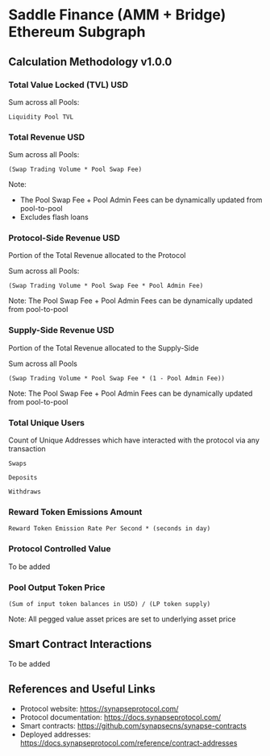 # Saddle Finance (AMM + Bridge) Ethereum Subgraph

## Calculation Methodology v1.0.0

### Total Value Locked (TVL) USD

Sum across all Pools:

`Liquidity Pool TVL`

### Total Revenue USD

Sum across all Pools:

`(Swap Trading Volume * Pool Swap Fee)`

Note:

- The Pool Swap Fee + Pool Admin Fees can be dynamically updated from pool-to-pool
- Excludes flash loans

### Protocol-Side Revenue USD

Portion of the Total Revenue allocated to the Protocol

Sum across all Pools:

`(Swap Trading Volume * Pool Swap Fee * Pool Admin Fee)`

Note: The Pool Swap Fee + Pool Admin Fees can be dynamically updated from pool-to-pool

### Supply-Side Revenue USD

Portion of the Total Revenue allocated to the Supply-Side

Sum across all Pools

`(Swap Trading Volume * Pool Swap Fee * (1 - Pool Admin Fee))`

Note: The Pool Swap Fee + Pool Admin Fees can be dynamically updated from pool-to-pool

### Total Unique Users

Count of Unique Addresses which have interacted with the protocol via any transaction

`Swaps`

`Deposits`

`Withdraws`

### Reward Token Emissions Amount

`Reward Token Emission Rate Per Second * (seconds in day)`

### Protocol Controlled Value

To be added

### Pool Output Token Price

`(Sum of input token balances in USD) / (LP token supply)`

Note: All pegged value asset prices are set to underlying asset price

## Smart Contract Interactions

To be added

## References and Useful Links

- Protocol website: https://synapseprotocol.com/
- Protocol documentation: https://docs.synapseprotocol.com/
- Smart contracts: https://github.com/synapsecns/synapse-contracts
- Deployed addresses: https://docs.synapseprotocol.com/reference/contract-addresses
